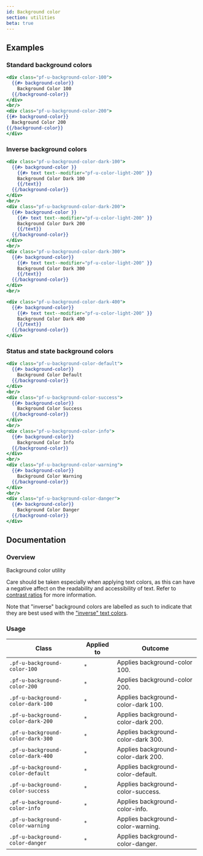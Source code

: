 ```yaml
---
id: Background color
section: utilities
beta: true
---
```


## Examples

### Standard background colors

```hbs
<div class="pf-u-background-color-100">
  {{#> background-color}}
    Background Color 100
  {{/background-color}}
</div>
<br/>
<div class="pf-u-background-color-200">
{{#> background-color}}
  Background Color 200
{{/background-color}}
</div>
```

### Inverse background colors

```hbs
<div class="pf-u-background-color-dark-100">
  {{#> background-color }}
    {{#> text text--modifier="pf-u-color-light-200" }}
    Background Color Dark 100
    {{/text}}
  {{/background-color}}
</div>
<br/>
<div class="pf-u-background-color-dark-200">
  {{#> background-color }}
    {{#> text text--modifier="pf-u-color-light-200" }}
    Background Color Dark 200
    {{/text}}
  {{/background-color}}
</div>
<br/>
<div class="pf-u-background-color-dark-300">
  {{#> background-color}}
    {{#> text text--modifier="pf-u-color-light-200" }}
    Background Color Dark 300
    {{/text}}
  {{/background-color}}
</div>
<br/>

<div class="pf-u-background-color-dark-400">
  {{#> background-color}}
    {{#> text text--modifier="pf-u-color-light-200" }}
    Background Color Dark 400
    {{/text}}
  {{/background-color}}
</div>
```

### Status and state background colors
```hbs
<div class="pf-u-background-color-default">
  {{#> background-color}}
    Background Color Default
  {{/background-color}}
</div>
<br/>
<div class="pf-u-background-color-success">
  {{#> background-color}}
    Background Color Success
  {{/background-color}}
</div>
<br/>
<div class="pf-u-background-color-info">
  {{#> background-color}}
    Background Color Info
  {{/background-color}}
</div>
<br/>
<div class="pf-u-background-color-warning">
  {{#> background-color}}
    Background Color Warning
  {{/background-color}}
</div>
<br/>
<div class="pf-u-background-color-danger">
  {{#> background-color}}
    Background Color Danger
  {{/background-color}}
</div>
```

## Documentation

### Overview

Background color utility

Care should be taken especially when applying text colors, as this can have a negative affect on the readability and accessibility of text. Refer to [contrast ratios](https://www.patternfly.org/v4/guidelines/colors/#contrast-ratios) for more information.

Note that "inverse" background colors are labelled as such to indicate that they are best used with the ["inverse" text colors](http://localhost:8001/utilities/text#inverse-colors). 
### Usage

| Class                             | Applied to | Outcome                            |
| --------------------------------- | ---------- | ---------------------------------- |
| `.pf-u-background-color-100`      | `*`        | Applies background-color 100.      |
| `.pf-u-background-color-200`      | `*`        | Applies background-color 200.      |
| `.pf-u-background-color-dark-100` | `*`        | Applies background-color-dark 100. |
| `.pf-u-background-color-dark-200` | `*`        | Applies background-color-dark 200. |
| `.pf-u-background-color-dark-300` | `*`        | Applies background-color-dark 300. |
| `.pf-u-background-color-dark-400` | `*`        | Applies background-color-dark 200. |
| `.pf-u-background-color-default`  | `*`        | Applies background-color-default.  |
| `.pf-u-background-color-success`  | `*`        | Applies background-color-success.  |
| `.pf-u-background-color-info`     | `*`        | Applies background-color-info.     |
| `.pf-u-background-color-warning`  | `*`        | Applies background-color-warning.  |
| `.pf-u-background-color-danger`   | `*`        | Applies background-color-danger.   |
